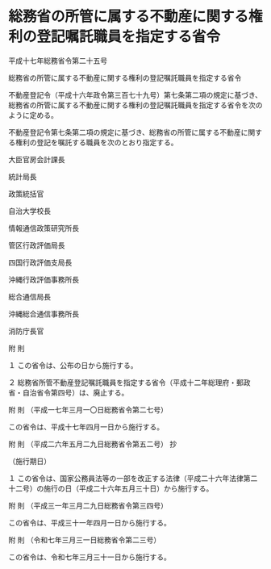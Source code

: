 # 総務省の所管に属する不動産に関する権利の登記嘱託職員を指定する省令

平成十七年総務省令第二十五号

総務省の所管に属する不動産に関する権利の登記嘱託職員を指定する省令

不動産登記令（平成十六年政令第三百七十九号）第七条第二項の規定に基づき、総務省の所管に属する不動産に関する権利の登記嘱託職員を指定する省令を次のように定める。

不動産登記令第七条第二項の規定に基づき、総務省の所管に属する不動産に関する権利の登記を嘱託する職員を次のとおり指定する。

大臣官房会計課長

統計局長

政策統括官

自治大学校長

情報通信政策研究所長

管区行政評価局長

四国行政評価支局長

沖縄行政評価事務所長

総合通信局長

沖縄総合通信事務所長

消防庁長官

附 則

１ この省令は、公布の日から施行する。

２ 総務省所管不動産登記嘱託職員を指定する省令（平成十二年総理府・郵政省・自治省令第四号）は、廃止する。

附 則 （平成一七年三月一〇日総務省令第二七号）

この省令は、平成十七年四月一日から施行する。

附 則 （平成二六年五月二九日総務省令第五二号） 抄

（施行期日）

１ この省令は、国家公務員法等の一部を改正する法律（平成二十六年法律第二十二号）の施行の日（平成二十六年五月三十日）から施行する。

附 則 （平成三一年三月二九日総務省令第三四号）

この省令は、平成三十一年四月一日から施行する。

附 則 （令和七年三月三一日総務省令第二三号）

この省令は、令和七年三月三十一日から施行する。

